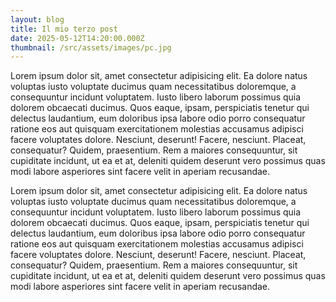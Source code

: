 ```yaml
---
layout: blog
title: Il mio terzo post
date: 2025-05-12T14:20:00.000Z
thumbnail: /src/assets/images/pc.jpg
---
```


Lorem ipsum dolor sit, amet consectetur adipisicing elit. Ea dolore natus voluptas iusto voluptate ducimus quam necessitatibus doloremque, a consequuntur incidunt voluptatem. Iusto libero laborum possimus quia dolorem obcaecati ducimus. Quos eaque, ipsam, perspiciatis tenetur qui delectus laudantium, eum doloribus ipsa labore odio porro consequatur ratione eos aut quisquam exercitationem molestias accusamus adipisci facere voluptates dolore. Nesciunt, deserunt! Facere, nesciunt. Placeat, consequatur? Quidem, praesentium. Rem a maiores consequuntur, sit cupiditate incidunt, ut ea et at, deleniti quidem deserunt vero possimus quas modi labore asperiores sint facere velit in aperiam recusandae.

Lorem ipsum dolor sit, amet consectetur adipisicing elit. Ea dolore natus voluptas iusto voluptate ducimus quam necessitatibus doloremque, a consequuntur incidunt voluptatem. Iusto libero laborum possimus quia dolorem obcaecati ducimus. Quos eaque, ipsam, perspiciatis tenetur qui delectus laudantium, eum doloribus ipsa labore odio porro consequatur ratione eos aut quisquam exercitationem molestias accusamus adipisci facere voluptates dolore. Nesciunt, deserunt! Facere, nesciunt. Placeat, consequatur? Quidem, praesentium. Rem a maiores consequuntur, sit cupiditate incidunt, ut ea et at, deleniti quidem deserunt vero possimus quas modi labore asperiores sint facere velit in aperiam recusandae.
